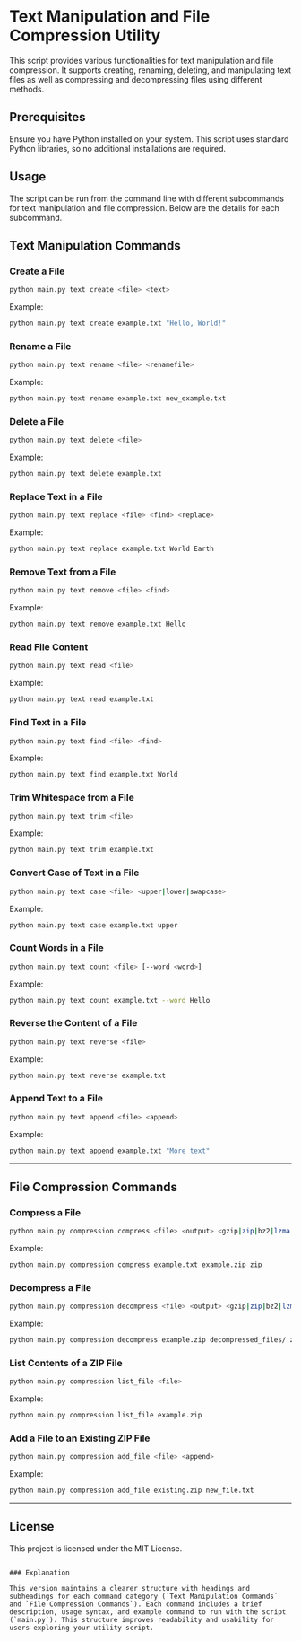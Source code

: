 # Text Manipulation and File Compression Utility

This script provides various functionalities for text manipulation and file compression. It supports creating, renaming, deleting, and manipulating text files as well as compressing and decompressing files using different methods.

## Prerequisites

Ensure you have Python installed on your system. This script uses standard Python libraries, so no additional installations are required.

## Usage

The script can be run from the command line with different subcommands for text manipulation and file compression. Below are the details for each subcommand.



## Text Manipulation Commands

### Create a File

```sh
python main.py text create <file> <text>
```

Example:
```sh
python main.py text create example.txt "Hello, World!"
```

### Rename a File

```sh
python main.py text rename <file> <renamefile>
```

Example:
```sh
python main.py text rename example.txt new_example.txt
```

### Delete a File

```sh
python main.py text delete <file>
```

Example:
```sh
python main.py text delete example.txt
```

### Replace Text in a File

```sh
python main.py text replace <file> <find> <replace>
```

Example:
```sh
python main.py text replace example.txt World Earth
```

### Remove Text from a File

```sh
python main.py text remove <file> <find>
```

Example:
```sh
python main.py text remove example.txt Hello
```

### Read File Content

```sh
python main.py text read <file>
```

Example:
```sh
python main.py text read example.txt
```

### Find Text in a File

```sh
python main.py text find <file> <find>
```

Example:
```sh
python main.py text find example.txt World
```

### Trim Whitespace from a File

```sh
python main.py text trim <file>
```

Example:
```sh
python main.py text trim example.txt
```

### Convert Case of Text in a File

```sh
python main.py text case <file> <upper|lower|swapcase>
```

Example:
```sh
python main.py text case example.txt upper
```

### Count Words in a File

```sh
python main.py text count <file> [--word <word>]
```

Example:
```sh
python main.py text count example.txt --word Hello
```

### Reverse the Content of a File

```sh
python main.py text reverse <file>
```

Example:
```sh
python main.py text reverse example.txt
```

### Append Text to a File

```sh
python main.py text append <file> <append>
```

Example:
```sh
python main.py text append example.txt "More text"
```

---

## File Compression Commands

### Compress a File

```sh
python main.py compression compress <file> <output> <gzip|zip|bz2|lzma|tar>
```

Example:
```sh
python main.py compression compress example.txt example.zip zip
```

### Decompress a File

```sh
python main.py compression decompress <file> <output> <gzip|zip|bz2|lzma|tar>
```

Example:
```sh
python main.py compression decompress example.zip decompressed_files/ zip
```

### List Contents of a ZIP File

```sh
python main.py compression list_file <file>
```

Example:
```sh
python main.py compression list_file example.zip
```

### Add a File to an Existing ZIP File

```sh
python main.py compression add_file <file> <append>
```

Example:
```sh
python main.py compression add_file existing.zip new_file.txt
```

---

## License

This project is licensed under the MIT License.
```

### Explanation

This version maintains a clearer structure with headings and subheadings for each command category (`Text Manipulation Commands` and `File Compression Commands`). Each command includes a brief description, usage syntax, and example command to run with the script (`main.py`). This structure improves readability and usability for users exploring your utility script.
